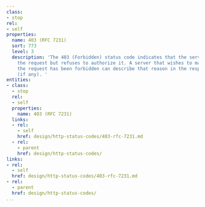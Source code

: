 ```yaml
---
class:
- stop
rel:
- self
properties:
  name: 403 (RFC 7231)
  sort: 773
  level: 3
  description: 'The 403 (Forbidden) status code indicates that the server understood
    the request but refuses to authorize it. A server that wishes to make public why
    the request has been forbidden can describe that reason in the response payload
    (if any). '
entities:
- class:
  - stop
  rel:
  - self
  properties:
    name: 403 (RFC 7231)
  links:
  - rel:
    - self
    href: design/http-status-codes/403-rfc-7231.md
  - rel:
    - parent
    href: design/http-status-codes/
links:
- rel:
  - self
  href: design/http-status-codes/403-rfc-7231.md
- rel:
  - parent
  href: design/http-status-codes/
...
```

